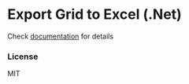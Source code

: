 Export Grid to Excel (.Net)
===========================

Check [documentation](https://docs.dhtmlx.com/grid__data_export.html) for details

### License

MIT